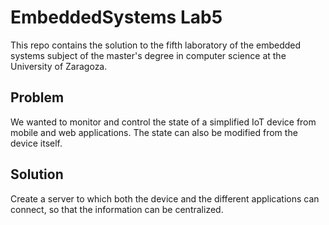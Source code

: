 # EmbeddedSystems Lab5

This repo contains the solution to the fifth laboratory of the embedded systems subject of the master's degree in computer science at the University of Zaragoza. 

## Problem
We wanted to monitor and control the state of a simplified IoT device from mobile and web applications. The state can also be modified from the device itself.

## Solution 
Create a server to which both the device and the different applications can connect, so that the information can be centralized.
